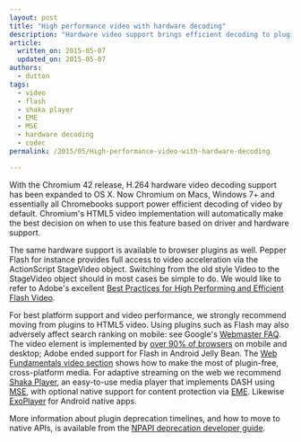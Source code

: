 ```yaml
---
layout: post
title: "High performance video with hardware decoding"
description: "Hardware video support brings efficient decoding to plugins as well as HTML5 video. Flash users should switch from the old style Video to the StageVideo object."
article:
  written_on: 2015-05-07
  updated_on: 2015-05-07
authors:
  - dutton
tags:
  - video
  - flash
  - shaka player
  - EME
  - MSE
  - hardware decoding
  - codec
permalink: /2015/05/High-performance-video-with-hardware-decoding

---
```


With the Chromium 42 release, H.264 hardware video decoding support has been expanded to OS X. Now Chromium on Macs, Windows 7+ and essentially all Chromebooks support power efficient decoding of video by default. Chromium's HTML5 video implementation will automatically make the best decision on when to use this feature based on driver and hardware support.

The same hardware support is available to browser plugins as well. Pepper Flash for instance provides full access to video acceleration via the ActionScript StageVideo object. Switching from the old style Video to the StageVideo object should in most cases be simple to do. We would like to refer to Adobe's excellent [Best Practices for High Performing and Efficient Flash Video](http://blogs.adobe.com/flashplayer/2015/04/best-practices-for-high-performing-and-efficient-flash-video.html).

For best platform support and video performance, we strongly recommend moving from plugins to HTML5 video. Using plugins such as Flash may also adversely affect search ranking on mobile: see Google's [Webmaster FAQ](http://googlewebmastercentral.blogspot.co.uk/2015/04/faqs-april-21st-mobile-friendly.html). The video element is implemented by [over 90% of browsers](http://caniuse.com/#feat=video) on mobile and desktop; Adobe ended support for Flash in Android Jelly Bean. The [Web Fundamentals video section](https://developers.google.com/web/fundamentals/media/video/) shows how to make the most of plugin-free, cross-platform media. For adaptive streaming on the web we recommend [Shaka Player](https://github.com/google/shaka-player), an easy-to-use media player that implements DASH using [MSE](http://simpl.info/mse), with optional native support for content protection via [EME](http://www.html5rocks.com/en/tutorials/eme/basics/). Likewise [ExoPlayer](https://developer.android.com/guide/topics/media/exoplayer.html) for Android native apps.

More information about plugin deprecation timelines, and how to move to native APIs, is available from the [NPAPI deprecation developer guide](https://www.chromium.org/developers/npapi-deprecation).
